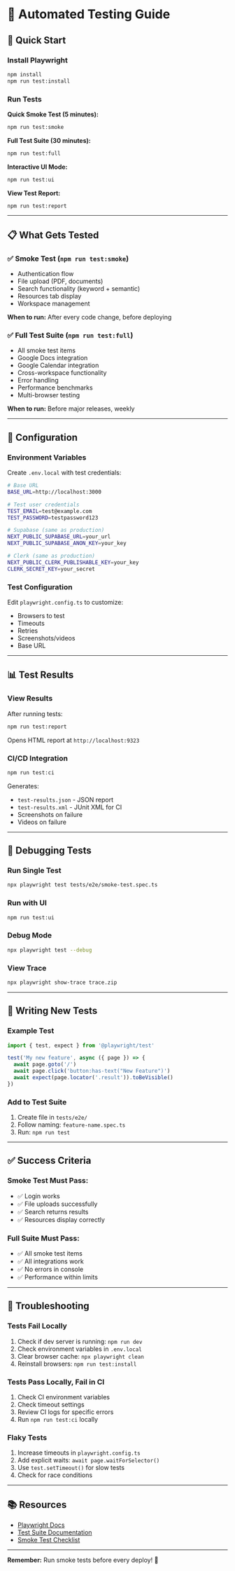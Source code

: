 # 🧪 Automated Testing Guide

## 🚀 Quick Start

### Install Playwright
```bash
npm install
npm run test:install
```

### Run Tests

**Quick Smoke Test (5 minutes):**
```bash
npm run test:smoke
```

**Full Test Suite (30 minutes):**
```bash
npm run test:full
```

**Interactive UI Mode:**
```bash
npm run test:ui
```

**View Test Report:**
```bash
npm run test:report
```

---

## 📋 What Gets Tested

### ✅ Smoke Test (`npm run test:smoke`)
- Authentication flow
- File upload (PDF, documents)
- Search functionality (keyword + semantic)
- Resources tab display
- Workspace management

**When to run:** After every code change, before deploying

### ✅ Full Test Suite (`npm run test:full`)
- All smoke test items
- Google Docs integration
- Google Calendar integration
- Cross-workspace functionality
- Error handling
- Performance benchmarks
- Multi-browser testing

**When to run:** Before major releases, weekly

---

## 🔧 Configuration

### Environment Variables
Create `.env.local` with test credentials:

```bash
# Base URL
BASE_URL=http://localhost:3000

# Test user credentials
TEST_EMAIL=test@example.com
TEST_PASSWORD=testpassword123

# Supabase (same as production)
NEXT_PUBLIC_SUPABASE_URL=your_url
NEXT_PUBLIC_SUPABASE_ANON_KEY=your_key

# Clerk (same as production)
NEXT_PUBLIC_CLERK_PUBLISHABLE_KEY=your_key
CLERK_SECRET_KEY=your_secret
```

### Test Configuration
Edit `playwright.config.ts` to customize:
- Browsers to test
- Timeouts
- Retries
- Screenshots/videos
- Base URL

---

## 📊 Test Results

### View Results
After running tests:

```bash
npm run test:report
```

Opens HTML report at `http://localhost:9323`

### CI/CD Integration
```bash
npm run test:ci
```

Generates:
- `test-results.json` - JSON report
- `test-results.xml` - JUnit XML for CI
- Screenshots on failure
- Videos on failure

---

## 🐛 Debugging Tests

### Run Single Test
```bash
npx playwright test tests/e2e/smoke-test.spec.ts
```

### Run with UI
```bash
npm run test:ui
```

### Debug Mode
```bash
npx playwright test --debug
```

### View Trace
```bash
npx playwright show-trace trace.zip
```

---

## 📝 Writing New Tests

### Example Test
```typescript
import { test, expect } from '@playwright/test'

test('My new feature', async ({ page }) => {
  await page.goto('/')
  await page.click('button:has-text("New Feature")')
  await expect(page.locator('.result')).toBeVisible()
})
```

### Add to Test Suite
1. Create file in `tests/e2e/`
2. Follow naming: `feature-name.spec.ts`
3. Run: `npm run test`

---

## ✅ Success Criteria

### Smoke Test Must Pass:
- ✅ Login works
- ✅ File uploads successfully
- ✅ Search returns results
- ✅ Resources display correctly

### Full Suite Must Pass:
- ✅ All smoke test items
- ✅ All integrations work
- ✅ No errors in console
- ✅ Performance within limits

---

## 🚨 Troubleshooting

### Tests Fail Locally
1. Check if dev server is running: `npm run dev`
2. Check environment variables in `.env.local`
3. Clear browser cache: `npx playwright clean`
4. Reinstall browsers: `npm run test:install`

### Tests Pass Locally, Fail in CI
1. Check CI environment variables
2. Check timeout settings
3. Review CI logs for specific errors
4. Run `npm run test:ci` locally

### Flaky Tests
1. Increase timeouts in `playwright.config.ts`
2. Add explicit waits: `await page.waitForSelector()`
3. Use `test.setTimeout()` for slow tests
4. Check for race conditions

---

## 📚 Resources

- [Playwright Docs](https://playwright.dev)
- [Test Suite Documentation](./TEST_SUITE.md)
- [Smoke Test Checklist](./SMOKE_TEST.md)

---

**Remember:** Run smoke tests before every deploy! 🚀

